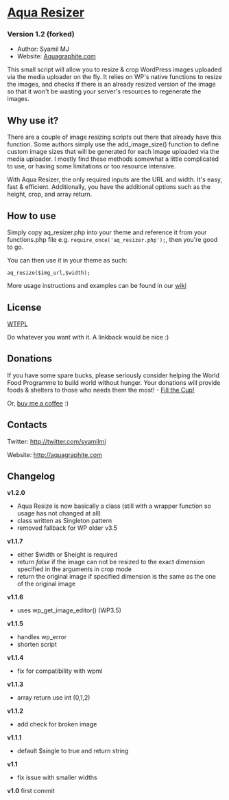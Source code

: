 # [Aqua Resizer](http://aquagraphite.com/)
### Version 1.2 (forked)

* Author: Syamil MJ
* Website: [Aquagraphite.com](http://aquagraphite.com/)

This small script will allow you to resize & crop WordPress images uploaded via the media uploader on the fly. It relies on WP's native functions to resize the images, and checks if there is an already resized version of the image so that it won't be wasting your server's resources to regenerate the images.

## Why use it?

There are a couple of image resizing scripts out there that already have this function. Some authors simply use the add_image_size() function to define custom image sizes that will be generated for each image uploaded via the media uploader. I mostly find these methods somewhat a little complicated to use, or having some limitations or too resource intensive.

With Aqua Resizer, the only required inputs are the URL and width. It's easy, fast & efficient. Additionally, you have the additional options such as the height, crop, and array return.

## How to use

Simply copy aq_resizer.php into your theme and reference it from your functions.php file e.g. `require_once('aq_resizer.php');`, then you're good to go.

You can then use it in your theme as such:

```
aq_resize($img_url,$width);
```

More usage instructions and examples can be found in our [wiki](https://github.com/sy4mil/Aqua-Resizer/wiki)

## License

[WTFPL](http://sam.zoy.org/wtfpl/)

Do whatever you want with it. A linkback would be nice :)

## Donations
If you have some spare bucks, please seriously consider helping the World Food Programme to build world without hunger. Your donations will provide foods & shelters to those who needs them the most! - [Fill the Cup!](https://www.wfp.org/donate/fillthecup_getinvolved)

Or, [buy me a coffee](http://goo.gl/tsbK5) :)

## Contacts

Twitter: http://twitter.com/syamilmj

Website: http://aquagraphite.com

## Changelog

**v1.2.0**
- Aqua Resize is now basically a class (still with a wrapper function so usage has not changed at all)
- class written as Singleton pattern
- removed fallback for WP older v3.5

**v1.1.7**
- either $width or $height is required
- return *false* if the image can not be resized to the exact dimension specified in the arguments in crop mode
- return the original image if specified dimension is the same as the one of the original image

**v1.1.6**
- uses wp_get_image_editor() (WP3.5)

**v1.1.5**
- handles wp_error
- shorten script

**v1.1.4**
- fix for compatibility with wpml

**v1.1.3**
- array return use int (0,1,2)

**v1.1.2**
- add check for broken image

**v1.1.1**
- default $single to true and return string

**v1.1**
- fix issue with smaller widths

**v1.0**
first commit












